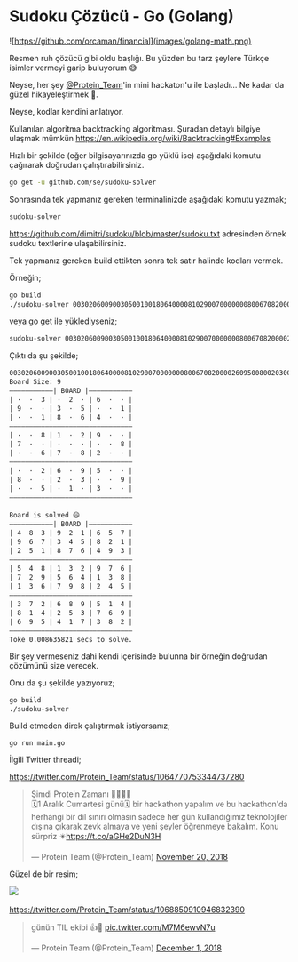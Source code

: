 # Sudoku Çözücü - Go (Golang)

![https://github.com/orcaman/financial](images/golang-math.png)

Resmen ruh çözücü gibi oldu başlığı. Bu yüzden bu tarz şeylere Türkçe isimler vermeyi garip buluyorum 😅

Neyse, her şey [@Protein_Team](https://twitter.com/Protein_Team)'in mini hackaton'u ile başladı... Ne kadar da güzel hikayeleştirmek 🙂.

Neyse, kodlar kendini anlatıyor.

Kullanılan algoritma backtracking algoritması. Şuradan detaylı bilgiye ulaşmak mümkün https://en.wikipedia.org/wiki/Backtracking#Examples

Hızlı bir şekilde (eğer bilgisayarınızda go yüklü ise) aşağıdaki komutu çağırarak doğrudan çalıştırabilirsiniz.

```sh
go get -u github.com/se/sudoku-solver
```

Sonrasında tek yapmanız gereken terminalinizde aşağıdaki komutu yazmak;

```sh
sudoku-solver
```

https://github.com/dimitri/sudoku/blob/master/sudoku.txt adresinden örnek sudoku textlerine ulaşabilirsiniz.

Tek yapmanız gereken build ettikten sonra tek satır halinde kodları vermek.

Örneğin;

```sh
go build
./sudoku-solver 003020600900305001001806400008102900700000008006708200002609500800203009005010300
```
veya go get ile yüklediyseniz;

```sh
sudoku-solver 003020600900305001001806400008102900700000008006708200002609500800203009005010300
```

Çıktı da şu şekilde;

```log
003020600900305001001806400008102900700000008006708200002609500800203009005010300
Board Size: 9
———————————| BOARD |———————————
| ·  ·  3 | ·  2  · | 6  ·  · |
| 9  ·  · | 3  ·  5 | ·  ·  1 |
| ·  ·  1 | 8  ·  6 | 4  ·  · |
———————————————————————————————
| ·  ·  8 | 1  ·  2 | 9  ·  · |
| 7  ·  · | ·  ·  · | ·  ·  8 |
| ·  ·  6 | 7  ·  8 | 2  ·  · |
———————————————————————————————
| ·  ·  2 | 6  ·  9 | 5  ·  · |
| 8  ·  · | 2  ·  3 | ·  ·  9 |
| ·  ·  5 | ·  1  · | 3  ·  · |
———————————————————————————————

Board is solved 😄
———————————| BOARD |———————————
| 4  8  3 | 9  2  1 | 6  5  7 |
| 9  6  7 | 3  4  5 | 8  2  1 |
| 2  5  1 | 8  7  6 | 4  9  3 |
———————————————————————————————
| 5  4  8 | 1  3  2 | 9  7  6 |
| 7  2  9 | 5  6  4 | 1  3  8 |
| 1  3  6 | 7  9  8 | 2  4  5 |
———————————————————————————————
| 3  7  2 | 6  8  9 | 5  1  4 |
| 8  1  4 | 2  5  3 | 7  6  9 |
| 6  9  5 | 4  1  7 | 3  8  2 |
———————————————————————————————
Toke 0.008635821 secs to solve.
```

Bir şey vermeseniz dahi kendi içerisinde bulunna bir örneğin doğrudan çözümünü size verecek.

Onu da şu şekilde yazıyoruz;

```
go build
./sudoku-solver
```

Build etmeden direk çalıştırmak istiyorsanız;

```
go run main.go
```

İlgili Twitter threadi;

https://twitter.com/Protein_Team/status/1064770753344737280

<blockquote class="twitter-tweet" data-lang="en"><p lang="tr" dir="ltr">Şimdi Protein Zamanı 👩‍🍳👨‍🍳<br>🗓️1 Aralık Cumartesi günü🗓️ bir hackathon yapalım ve bu hackathon&#39;da herhangi bir dil sınırı olmasın sadece her gün kullandığımız teknolojiler dışına çıkarak zevk almaya ve yeni şeyler öğrenmeye bakalım. Konu sürpriz ✴️<a href="https://t.co/aGHe2DuN3H">https://t.co/aGHe2DuN3H</a></p>&mdash; Protein Team (@Protein_Team) <a href="https://twitter.com/Protein_Team/status/1064770753344737280?ref_src=twsrc%5Etfw">November 20, 2018</a></blockquote>

Güzel de bir resim;

![](https://pbs.twimg.com/media/DtVSPAcW0AAG7nd.jpg)

https://twitter.com/Protein_Team/status/1068850910946832390

<blockquote class="twitter-tweet" data-lang="en"><p lang="tr" dir="ltr">günün TIL ekibi 👍👊 <a href="https://t.co/M7M6ewvN7u">pic.twitter.com/M7M6ewvN7u</a></p>&mdash; Protein Team (@Protein_Team) <a href="https://twitter.com/Protein_Team/status/1068850910946832390?ref_src=twsrc%5Etfw">December 1, 2018</a></blockquote>